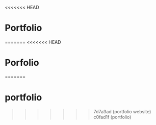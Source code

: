 <<<<<<< HEAD
# Portfolio
=======
<<<<<<< HEAD
# Porfolio
=======
# portfolio
>>>>>>> 7d7a3ad (portfolio website)
>>>>>>> c0fad1f (portfolio)
